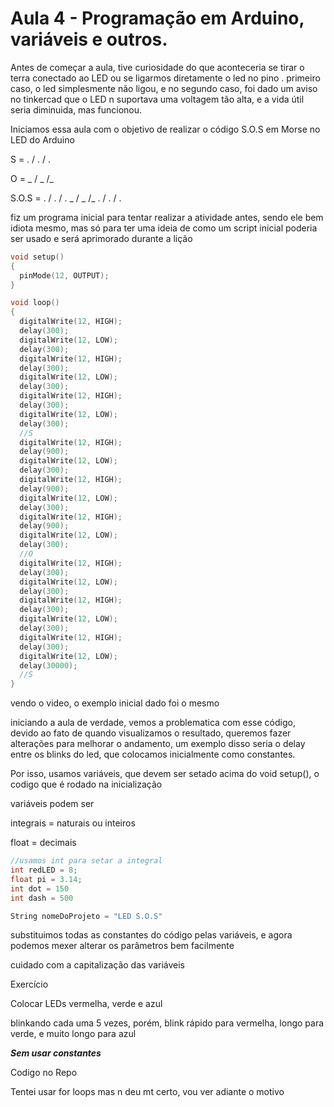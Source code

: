 # Aula 4 - Programação em Arduino, variáveis e outros.

Antes de começar a aula, tive curiosidade do que aconteceria se tirar o terra conectado ao LED ou se ligarmos diretamente o led no pino . primeiro caso, o led simplesmente não ligou, e no segundo caso, foi dado um aviso no tinkercad que o LED n suportava uma voltagem tão alta, e a vida útil seria diminuida, mas funcionou.

Iniciamos essa aula com o objetivo de realizar o código S.O.S em Morse no LED do Arduino

S = . / . / .

O = _ / _ /_

S.O.S = . / . / .   _ / _ /_    . / . / .

fiz um programa inicial para tentar realizar a atividade antes, sendo ele bem idiota mesmo, mas só para ter uma ideia de como um script inicial poderia ser usado e será aprimorado durante a lição

```cpp
void setup()
{
  pinMode(12, OUTPUT);
}

void loop()
{
  digitalWrite(12, HIGH);
  delay(300);
  digitalWrite(12, LOW);
  delay(300);
  digitalWrite(12, HIGH);
  delay(300);
  digitalWrite(12, LOW);
  delay(300);
  digitalWrite(12, HIGH);
  delay(300);
  digitalWrite(12, LOW);
  delay(300);
  //S
  digitalWrite(12, HIGH);
  delay(900);
  digitalWrite(12, LOW);
  delay(300);
  digitalWrite(12, HIGH);
  delay(900);
  digitalWrite(12, LOW);
  delay(300);
  digitalWrite(12, HIGH);
  delay(900);
  digitalWrite(12, LOW);
  delay(300);
  //O
  digitalWrite(12, HIGH);
  delay(300);
  digitalWrite(12, LOW);
  delay(300);
  digitalWrite(12, HIGH);
  delay(300);
  digitalWrite(12, LOW);
  delay(300);
  digitalWrite(12, HIGH);
  delay(300);
  digitalWrite(12, LOW);
  delay(30000);
  //S
}
```

vendo o video, o exemplo inicial dado foi o mesmo

iniciando a aula de verdade, vemos a problematica com esse código, devido ao fato de quando visualizamos o resultado, queremos fazer alterações para melhorar o andamento, um exemplo disso seria o delay entre os blinks do led, que colocamos inicialmente como constantes.

Por isso, usamos variáveis, que devem ser setado acima do void setup(), o codigo que é rodado na inicialização

variáveis podem ser

integrais = naturais ou inteiros

float = decimais

```cpp
//usamos int para setar a integral
int redLED = 8;
float pi = 3.14;
int dot = 150
int dash = 500

String nomeDoProjeto = "LED S.O.S"
```

substituimos todas as constantes do código pelas variáveis, e agora podemos mexer alterar os parâmetros bem facilmente

cuidado com a capitalização das variáveis

Exercício

Colocar LEDs vermelha, verde e azul

blinkando cada uma 5 vezes, porém, blink rápido para vermelha, longo para verde, e muito longo para azul

***Sem usar constantes***

Codigo no Repo

Tentei usar for loops mas n deu mt certo, vou ver adiante o motivo
